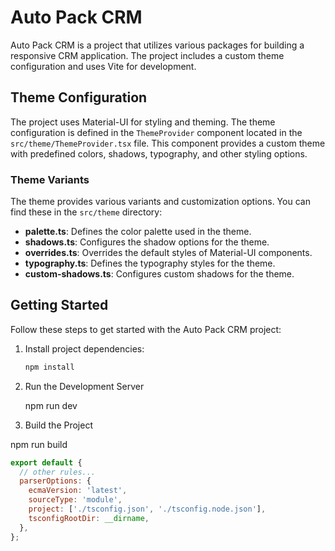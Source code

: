 # Auto Pack CRM

Auto Pack CRM is a project that utilizes various packages for building a responsive CRM application. The project includes a custom theme configuration and uses Vite for development.

## Theme Configuration

The project uses Material-UI for styling and theming. The theme configuration is defined in the `ThemeProvider` component located in the `src/theme/ThemeProvider.tsx` file. This component provides a custom theme with predefined colors, shadows, typography, and other styling options.

### Theme Variants

The theme provides various variants and customization options. You can find these in the `src/theme` directory:

- **palette.ts**: Defines the color palette used in the theme.
- **shadows.ts**: Configures the shadow options for the theme.
- **overrides.ts**: Overrides the default styles of Material-UI components.
- **typography.ts**: Defines the typography styles for the theme.
- **custom-shadows.ts**: Configures custom shadows for the theme.

## Getting Started

Follow these steps to get started with the Auto Pack CRM project:

1. Install project dependencies:

   ```bash
   npm install

   ```

2. Run the Development Server

   npm run dev

3. Build the Project

npm run build

```js
export default {
  // other rules...
  parserOptions: {
    ecmaVersion: 'latest',
    sourceType: 'module',
    project: ['./tsconfig.json', './tsconfig.node.json'],
    tsconfigRootDir: __dirname,
  },
};
```
